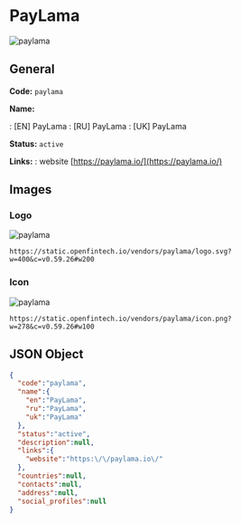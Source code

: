 
# PayLama 
![paylama](https://static.openfintech.io/vendors/paylama/logo.svg?w=400&c=v0.59.26#w200)  

## General 
 
**Code:** `paylama` 
 
**Name:** 
 
:	[EN] PayLama 
:	[RU] PayLama 
:	[UK] PayLama 
 
**Status:** `active` 
 
**Links:** 
: website [https://paylama.io/](https://paylama.io/) 
 

## Images 

### Logo 
 
![paylama](https://static.openfintech.io/vendors/paylama/logo.svg?w=400&c=v0.59.26#w200)  

```
https://static.openfintech.io/vendors/paylama/logo.svg?w=400&c=v0.59.26#w200
```  

### Icon 
 
![paylama](https://static.openfintech.io/vendors/paylama/icon.png?w=278&c=v0.59.26#w100)  

```
https://static.openfintech.io/vendors/paylama/icon.png?w=278&c=v0.59.26#w100
```  

## JSON Object 

```json
{
  "code":"paylama",
  "name":{
    "en":"PayLama",
    "ru":"PayLama",
    "uk":"PayLama"
  },
  "status":"active",
  "description":null,
  "links":{
    "website":"https:\/\/paylama.io\/"
  },
  "countries":null,
  "contacts":null,
  "address":null,
  "social_profiles":null
}
```  
